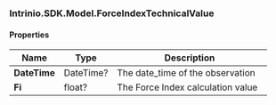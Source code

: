 [//]: # (CLASS:Intrinio.SDK.Model.ForceIndexTechnicalValue)

[//]: # (KIND:object)

### Intrinio.SDK.Model.ForceIndexTechnicalValue
#### Properties

[//]: # (START_DEFINITION)

Name | Type | Description
------------ | ------------- | -------------
**DateTime** | DateTime? | The date_time of the observation &nbsp;
**Fi** | float? | The Force Index calculation value &nbsp;

[//]: # (END_DEFINITION)


